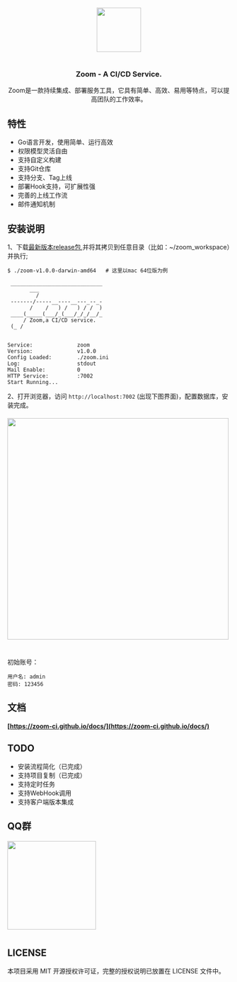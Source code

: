 <p align="center" style="margin: 20px 0 40px 0;">
  <img height="100" src="https://zoom-ci.github.io/docs/assets/img/logo_black.png" />
</p>
<h3 align="center">Zoom - A CI/CD Service.</h3>

<p align="center">Zoom是一款持续集成、部署服务工具，它具有简单、高效、易用等特点，可以提高团队的工作效率。</p>


## 特性

- Go语言开发，使用简单、运行高效
- 权限模型灵活自由
- 支持自定义构建
- 支持Git仓库
- 支持分支、Tag上线
- 部署Hook支持，可扩展性强
- 完善的上线工作流
- 邮件通知机制

## 安装说明

1、下载[最新版本release包](https://github.com/zoom-ci/zoom-ci/releases),并将其拷贝到任意目录（比如：~/zoom_workspace）并执行;

```shell
$ ./zoom-v1.0.0-darwin-amd64   # 这里以mac 64位版为例 

 _____________________________
       ___                    
         /                    
 -------/-----__----__---_--_-
       /    /   ) /   ) / /  )
 ____(_____(___/_(___/_/_/__/_
     / Zoom,a CI/CD service.  
 (_ /                         


Service:              zoom
Version:              v1.0.0
Config Loaded:        ./zoom.ini
Log:                  stdout
Mail Enable:          0
HTTP Service:         :7002
Start Running...
```

2、打开浏览器，访问 `http://localhost:7002` (出现下图界面)，配置数据库，安装完成。
<p style="margin: 20px 0 40px 0;">
  <img height="500"  src="https://zoom-ci.github.io/docs/assets/img/zoom-install.png" />
</p>

初始账号：
```
用户名: admin
密码: 123456
```

## 文档

#### [https://zoom-ci.github.io/docs/](https://zoom-ci.github.io/docs/)

## TODO

- 安装流程简化（已完成）
- 支持项目复制（已完成） 
- 支持定时任务
- 支持WebHook调用
- 支持客户端版本集成

## QQ群
<p style="margin: 20px 0 40px 0;">
  <img height="200" src="https://zoom-ci.github.io/docs/assets/img/qq.png" />
</p>


## LICENSE

本项目采用 MIT 开源授权许可证，完整的授权说明已放置在 LICENSE 文件中。